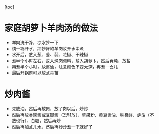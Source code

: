 [toc]

# 家庭胡萝卜羊肉汤的做法

- 羊肉洗干净，凉水抄一下
- 烧一锅开水，把抄好的羊肉放开水中煮
- 水开后，放入葱、姜、蒜、花椒、干辣椒
- 煮半个小时左右，放入炖肉调料，放入胡萝卜，然后再炖，放盐
- 再煮半个小时，放酱油，注意颜色不要太深，再煮一会儿
- 最后开锅前可以放点蒜苗

# 炒肉酱

- 先放油，然后再放肉，放了肉以后，炒炒
- 然后再放香辣酱或豆瓣酱（2选1放）、草果粉、黄豆酱油、味极鲜、蚝油（不放也行）、白糖，然后再炒
- 然后再加点儿水，然后再炒炒煮一下就好了
